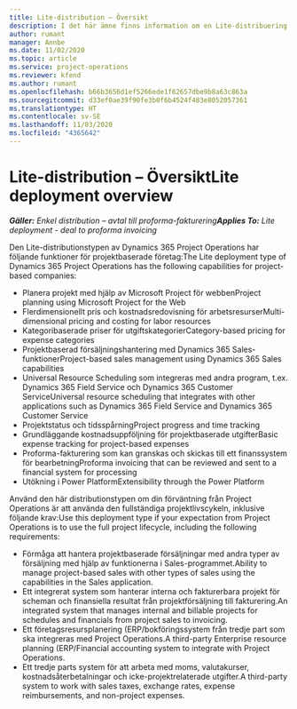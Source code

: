 ```yaml
---
title: Lite-distribution – Översikt
description: I det här ämne finns information om en Lite-distribuering av Dynamics 365 Project Operations.
author: rumant
manager: Annbe
ms.date: 11/02/2020
ms.topic: article
ms.service: project-operations
ms.reviewer: kfend
ms.author: rumant
ms.openlocfilehash: b66b3656d1ef5266ede1f62657dbe9b8a63c863a
ms.sourcegitcommit: d33ef0ae39f90fe3b0f6b4524f483e8052057361
ms.translationtype: HT
ms.contentlocale: sv-SE
ms.lasthandoff: 11/03/2020
ms.locfileid: "4365642"
---
```

# <a name="lite-deployment-overview"></a><span data-ttu-id="11374-103">Lite-distribution – Översikt</span><span class="sxs-lookup"><span data-stu-id="11374-103">Lite deployment overview</span></span>

<span data-ttu-id="11374-104">_**Gäller:** Enkel distribution – avtal till proforma-fakturering_</span><span class="sxs-lookup"><span data-stu-id="11374-104">_**Applies To:** Lite deployment - deal to proforma invoicing_</span></span>

<span data-ttu-id="11374-105">Den Lite-distributionstypen av Dynamics 365 Project Operations har följande funktioner för projektbaserade företag:</span><span class="sxs-lookup"><span data-stu-id="11374-105">The Lite deployment type of Dynamics 365 Project Operations has the following capabilities for project-based companies:</span></span>

- <span data-ttu-id="11374-106">Planera projekt med hjälp av Microsoft Project för webben</span><span class="sxs-lookup"><span data-stu-id="11374-106">Project planning using Microsoft Project for the Web</span></span>
- <span data-ttu-id="11374-107">Flerdimensionellt pris och kostnadsredovisning för arbetsresurser</span><span class="sxs-lookup"><span data-stu-id="11374-107">Multi-dimensional pricing and costing for labor resources</span></span>
- <span data-ttu-id="11374-108">Kategoribaserade priser för utgiftskategorier</span><span class="sxs-lookup"><span data-stu-id="11374-108">Category-based pricing for expense categories</span></span>
- <span data-ttu-id="11374-109">Projektbaserad försäljningshantering med Dynamics 365 Sales-funktioner</span><span class="sxs-lookup"><span data-stu-id="11374-109">Project-based sales management using Dynamics 365 Sales capabilities</span></span>
- <span data-ttu-id="11374-110">Universal Resource Scheduling som integreras med andra program, t.ex. Dynamics 365 Field Service och Dynamics 365 Customer Service</span><span class="sxs-lookup"><span data-stu-id="11374-110">Universal resource scheduling that integrates with other applications such as Dynamics 365 Field Service and Dynamics 365 Customer Service</span></span>
- <span data-ttu-id="11374-111">Projektstatus och tidsspårning</span><span class="sxs-lookup"><span data-stu-id="11374-111">Project progress and time tracking</span></span>
- <span data-ttu-id="11374-112">Grundläggande kostnadsuppföljning för projektbaserade utgifter</span><span class="sxs-lookup"><span data-stu-id="11374-112">Basic expense tracking for project-based expenses</span></span>
- <span data-ttu-id="11374-113">Proforma-fakturering som kan granskas och skickas till ett finanssystem för bearbetning</span><span class="sxs-lookup"><span data-stu-id="11374-113">Proforma invoicing that can be reviewed and sent to a financial system for processing</span></span>
- <span data-ttu-id="11374-114">Utökning i Power Platform</span><span class="sxs-lookup"><span data-stu-id="11374-114">Extensibility through the Power Platform</span></span>

<span data-ttu-id="11374-115">Använd den här distributionstypen om din förväntning från Project Operations är att använda den fullständiga projektlivscykeln, inklusive följande krav:</span><span class="sxs-lookup"><span data-stu-id="11374-115">Use this deployment type if your expectation from Project Operations is to use the full project lifecycle, including the following requirements:</span></span>

- <span data-ttu-id="11374-116">Förmåga att hantera projektbaserade försäljningar med andra typer av försäljning med hjälp av funktionerna i Sales-programmet.</span><span class="sxs-lookup"><span data-stu-id="11374-116">Ability to manage project-based sales with other types of sales using the capabilities in the Sales application.</span></span>
- <span data-ttu-id="11374-117">Ett integrerat system som hanterar interna och fakturerbara projekt för scheman och finansiella resultat från projektförsäljning till fakturering.</span><span class="sxs-lookup"><span data-stu-id="11374-117">An integrated system that manages internal and billable projects for schedules and financials from project sales to invoicing.</span></span>
- <span data-ttu-id="11374-118">Ett företagsresursplanering (ERP/bokföringssystem från tredje part som ska integreras med Project Operations.</span><span class="sxs-lookup"><span data-stu-id="11374-118">A third-party Enterprise resource planning (ERP/Financial accounting system to integrate with Project Operations.</span></span>
- <span data-ttu-id="11374-119">Ett tredje parts system för att arbeta med moms, valutakurser, kostnadsåterbetalningar och icke-projektrelaterade utgifter.</span><span class="sxs-lookup"><span data-stu-id="11374-119">A third-party system to work with sales taxes, exchange rates, expense reimbursements, and non-project expenses.</span></span>
